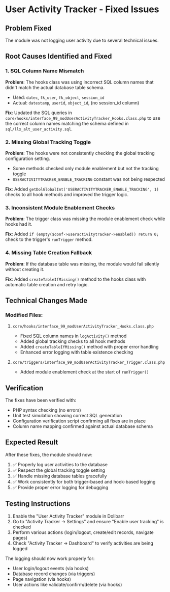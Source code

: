 # User Activity Tracker - Fixed Issues

## Problem Fixed
The module was not logging user activity due to several technical issues.

## Root Causes Identified and Fixed

### 1. SQL Column Name Mismatch
**Problem**: The hooks class was using incorrect SQL column names that didn't match the actual database table schema.
- Used: `datec`, `fk_user`, `fk_object`, `session_id`  
- Actual: `datestamp`, `userid`, `object_id`, (no session_id column)

**Fix**: Updated the SQL queries in `core/hooks/interface_99_modUserActivityTracker_Hooks.class.php` to use the correct column names matching the schema defined in `sql/llx_alt_user_activity.sql`.

### 2. Missing Global Tracking Toggle
**Problem**: The hooks were not consistently checking the global tracking configuration setting.
- Some methods checked only module enablement but not the tracking toggle
- `USERACTIVITYTRACKER_ENABLE_TRACKING` constant was not being respected

**Fix**: Added `getDolGlobalInt('USERACTIVITYTRACKER_ENABLE_TRACKING', 1)` checks to all hook methods and improved the trigger logic.

### 3. Inconsistent Module Enablement Checks
**Problem**: The trigger class was missing the module enablement check while hooks had it.

**Fix**: Added `if (empty($conf->useractivitytracker->enabled)) return 0;` check to the trigger's `runTrigger` method.

### 4. Missing Table Creation Fallback
**Problem**: If the database table was missing, the module would fail silently without creating it.

**Fix**: Added `createTableIfMissing()` method to the hooks class with automatic table creation and retry logic.

## Technical Changes Made

### Modified Files:
1. `core/hooks/interface_99_modUserActivityTracker_Hooks.class.php`
   - Fixed SQL column names in `logActivity()` method
   - Added global tracking checks to all hook methods
   - Added `createTableIfMissing()` method with proper error handling
   - Enhanced error logging with table existence checking

2. `core/triggers/interface_99_modUserActivityTracker_Trigger.class.php`
   - Added module enablement check at the start of `runTrigger()`

## Verification
The fixes have been verified with:
- PHP syntax checking (no errors)
- Unit test simulation showing correct SQL generation
- Configuration verification script confirming all fixes are in place
- Column name mapping confirmed against actual database schema

## Expected Result
After these fixes, the module should now:
1. ✅ Properly log user activities to the database
2. ✅ Respect the global tracking toggle setting
3. ✅ Handle missing database tables gracefully
4. ✅ Work consistently for both trigger-based and hook-based logging
5. ✅ Provide proper error logging for debugging

## Testing Instructions
1. Enable the "User Activity Tracker" module in Dolibarr
2. Go to "Activity Tracker → Settings" and ensure "Enable user tracking" is checked
3. Perform various actions (login/logout, create/edit records, navigate pages)
4. Check "Activity Tracker → Dashboard" to verify activities are being logged

The logging should now work properly for:
- User login/logout events (via hooks)
- Database record changes (via triggers)  
- Page navigation (via hooks)
- User actions like validate/confirm/delete (via hooks)